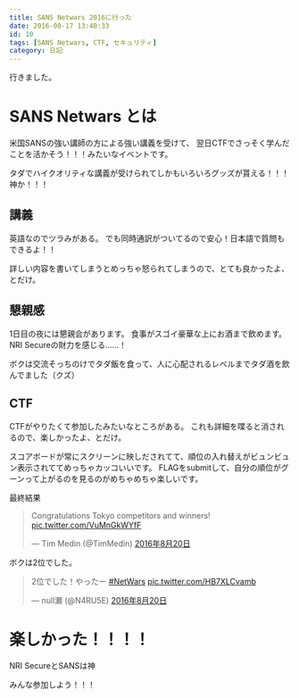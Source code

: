 ```yaml
---
title: SANS Netwars 2016に行った
date: 2016-08-17 13:40:33
id: 10
tags: [SANS Netwars, CTF, セキュリティ]
category: 日記
---
```


行きました。

<!-- more -->

# SANS Netwars とは

米国SANSの強い講師の方による強い講義を受けて、
翌日CTFでさっそく学んだことを活かそう！！！みたいなイベントです。

タダでハイクオリティな講義が受けられてしかもいろいろグッズが貰える！！！神か！！！

## 講義

英語なのでツラみがある。
でも同時通訳がついてるので安心！日本語で質問もできるよ！！

詳しい内容を書いてしまうとめっちゃ怒られてしまうので、とても良かったよ、とだけ。

## 懇親感

1日目の夜には懇親会があります。
食事がスゴイ豪華な上にお酒まで飲めます。NRI Secureの財力を感じる……！

ボクは交流そっちのけでタダ飯を食って、人に心配されるレベルまでタダ酒を飲んでました（クズ）

## CTF

CTFがやりたくて参加したみたいなところがある。
これも詳細を喋ると消されるので、楽しかったよ、とだけ。

スコアボードが常にスクリーンに映しだされてて、順位の入れ替えがビュンビュン表示されててめっちゃカッコいいです。
FLAGをsubmitして、自分の順位がグーンって上がるのを見るのがめちゃめちゃ楽しいです。

最終結果
<blockquote class="twitter-tweet" data-lang="ja"><p lang="en" dir="ltr">Congratulations Tokyo competitors and winners! <a href="https://t.co/VuMnGkWYfF">pic.twitter.com/VuMnGkWYfF</a></p>&mdash; Tim Medin (@TimMedin) <a href="https://twitter.com/TimMedin/status/766901031003299841">2016年8月20日</a></blockquote>
<script async src="//platform.twitter.com/widgets.js" charset="utf-8"></script>

ボクは2位でした。
<blockquote class="twitter-tweet" data-lang="ja"><p lang="ja" dir="ltr">2位でした！やったー <a href="https://twitter.com/hashtag/NetWars?src=hash">#NetWars</a> <a href="https://t.co/HB7XLCvamb">pic.twitter.com/HB7XLCvamb</a></p>&mdash; null瀬 (@N4RU5E) <a href="https://twitter.com/N4RU5E/status/766905677621047296">2016年8月20日</a></blockquote>
<script async src="//platform.twitter.com/widgets.js" charset="utf-8"></script>

# 楽しかった！！！！

NRI SecureとSANSは神

みんな参加しよう！！！